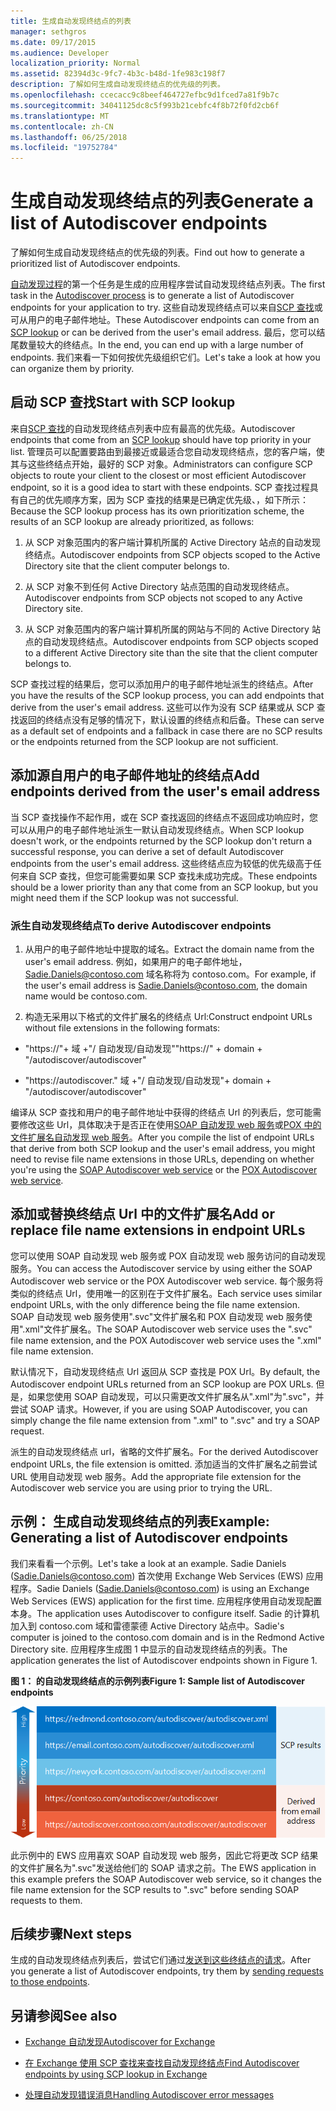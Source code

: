 ```yaml
---
title: 生成自动发现终结点的列表
manager: sethgros
ms.date: 09/17/2015
ms.audience: Developer
localization_priority: Normal
ms.assetid: 82394d3c-9fc7-4b3c-b48d-1fe983c198f7
description: 了解如何生成自动发现终结点的优先级的列表。
ms.openlocfilehash: ccecacc9c8beef464727efbc9d1fced7a81f9b7c
ms.sourcegitcommit: 34041125dc8c5f993b21cebfc4f8b72f0fd2cb6f
ms.translationtype: MT
ms.contentlocale: zh-CN
ms.lasthandoff: 06/25/2018
ms.locfileid: "19752784"
---
```

# <a name="generate-a-list-of-autodiscover-endpoints"></a><span data-ttu-id="67455-103">生成自动发现终结点的列表</span><span class="sxs-lookup"><span data-stu-id="67455-103">Generate a list of Autodiscover endpoints</span></span>

<span data-ttu-id="67455-104">了解如何生成自动发现终结点的优先级的列表。</span><span class="sxs-lookup"><span data-stu-id="67455-104">Find out how to generate a prioritized list of Autodiscover endpoints.</span></span>
  
<span data-ttu-id="67455-105">[自动发现过程](autodiscover-for-exchange.md)的第一个任务是生成的应用程序尝试自动发现终结点列表。</span><span class="sxs-lookup"><span data-stu-id="67455-105">The first task in the [Autodiscover process](autodiscover-for-exchange.md) is to generate a list of Autodiscover endpoints for your application to try.</span></span> <span data-ttu-id="67455-106">这些自动发现终结点可以来自[SCP 查找](how-to-find-autodiscover-endpoints-by-using-scp-lookup-in-exchange.md)或可从用户的电子邮件地址。</span><span class="sxs-lookup"><span data-stu-id="67455-106">These Autodiscover endpoints can come from an [SCP lookup](how-to-find-autodiscover-endpoints-by-using-scp-lookup-in-exchange.md) or can be derived from the user's email address.</span></span> <span data-ttu-id="67455-107">最后，您可以结尾数量较大的终结点。</span><span class="sxs-lookup"><span data-stu-id="67455-107">In the end, you can end up with a large number of endpoints.</span></span> <span data-ttu-id="67455-108">我们来看一下如何按优先级组织它们。</span><span class="sxs-lookup"><span data-stu-id="67455-108">Let's take a look at how you can organize them by priority.</span></span> 
  
## <a name="start-with-scp-lookup"></a><span data-ttu-id="67455-109">启动 SCP 查找</span><span class="sxs-lookup"><span data-stu-id="67455-109">Start with SCP lookup</span></span>
<span data-ttu-id="67455-110"><a name="bk_StartWithScp"> </a></span><span class="sxs-lookup"><span data-stu-id="67455-110"></span></span>

<span data-ttu-id="67455-111">来自[SCP 查找](how-to-find-autodiscover-endpoints-by-using-scp-lookup-in-exchange.md)的自动发现终结点列表中应有最高的优先级。</span><span class="sxs-lookup"><span data-stu-id="67455-111">Autodiscover endpoints that come from an [SCP lookup](how-to-find-autodiscover-endpoints-by-using-scp-lookup-in-exchange.md) should have top priority in your list.</span></span> <span data-ttu-id="67455-112">管理员可以配置要路由到最接近或最适合您自动发现终结点，您的客户端，使其与这些终结点开始，最好的 SCP 对象。</span><span class="sxs-lookup"><span data-stu-id="67455-112">Administrators can configure SCP objects to route your client to the closest or most efficient Autodiscover endpoint, so it is a good idea to start with these endpoints.</span></span> <span data-ttu-id="67455-113">SCP 查找过程具有自己的优先顺序方案，因为 SCP 查找的结果是已确定优先级、，如下所示：</span><span class="sxs-lookup"><span data-stu-id="67455-113">Because the SCP lookup process has its own prioritization scheme, the results of an SCP lookup are already prioritized, as follows:</span></span> 
  
1. <span data-ttu-id="67455-114">从 SCP 对象范围内的客户端计算机所属的 Active Directory 站点的自动发现终结点。</span><span class="sxs-lookup"><span data-stu-id="67455-114">Autodiscover endpoints from SCP objects scoped to the Active Directory site that the client computer belongs to.</span></span>
    
2. <span data-ttu-id="67455-115">从 SCP 对象不到任何 Active Directory 站点范围的自动发现终结点。</span><span class="sxs-lookup"><span data-stu-id="67455-115">Autodiscover endpoints from SCP objects not scoped to any Active Directory site.</span></span>
    
3. <span data-ttu-id="67455-116">从 SCP 对象范围内的客户端计算机所属的网站与不同的 Active Directory 站点的自动发现终结点。</span><span class="sxs-lookup"><span data-stu-id="67455-116">Autodiscover endpoints from SCP objects scoped to a different Active Directory site than the site that the client computer belongs to.</span></span>
    
<span data-ttu-id="67455-117">SCP 查找过程的结果后，您可以添加用户的电子邮件地址派生的终结点。</span><span class="sxs-lookup"><span data-stu-id="67455-117">After you have the results of the SCP lookup process, you can add endpoints that derive from the user's email address.</span></span> <span data-ttu-id="67455-118">这些可以作为没有 SCP 结果或从 SCP 查找返回的终结点没有足够的情况下，默认设置的终结点和后备。</span><span class="sxs-lookup"><span data-stu-id="67455-118">These can serve as a default set of endpoints and a fallback in case there are no SCP results or the endpoints returned from the SCP lookup are not sufficient.</span></span>
  
## <a name="add-endpoints-derived-from-the-users-email-address"></a><span data-ttu-id="67455-119">添加源自用户的电子邮件地址的终结点</span><span class="sxs-lookup"><span data-stu-id="67455-119">Add endpoints derived from the user's email address</span></span>
<span data-ttu-id="67455-120"><a name="bk_AddDerivedEndpoints"> </a></span><span class="sxs-lookup"><span data-stu-id="67455-120"></span></span>

<span data-ttu-id="67455-121">当 SCP 查找操作不起作用，或在 SCP 查找返回的终结点不返回成功响应时，您可以从用户的电子邮件地址派生一默认自动发现终结点。</span><span class="sxs-lookup"><span data-stu-id="67455-121">When SCP lookup doesn't work, or the endpoints returned by the SCP lookup don't return a successful response, you can derive a set of default Autodiscover endpoints from the user's email address.</span></span> <span data-ttu-id="67455-122">这些终结点应为较低的优先级高于任何来自 SCP 查找，但您可能需要如果 SCP 查找未成功完成。</span><span class="sxs-lookup"><span data-stu-id="67455-122">These endpoints should be a lower priority than any that come from an SCP lookup, but you might need them if the SCP lookup was not successful.</span></span>
  
### <a name="to-derive-autodiscover-endpoints"></a><span data-ttu-id="67455-123">派生自动发现终结点</span><span class="sxs-lookup"><span data-stu-id="67455-123">To derive Autodiscover endpoints</span></span>

1. <span data-ttu-id="67455-124">从用户的电子邮件地址中提取的域名。</span><span class="sxs-lookup"><span data-stu-id="67455-124">Extract the domain name from the user's email address.</span></span> <span data-ttu-id="67455-125">例如，如果用户的电子邮件地址，Sadie.Daniels@contoso.com 域名称将为 contoso.com。</span><span class="sxs-lookup"><span data-stu-id="67455-125">For example, if the user's email address is Sadie.Daniels@contoso.com, the domain name would be contoso.com.</span></span>
    
2. <span data-ttu-id="67455-126">构造无采用以下格式的文件扩展名的终结点 Url:</span><span class="sxs-lookup"><span data-stu-id="67455-126">Construct endpoint URLs without file extensions in the following formats:</span></span>
    
  - <span data-ttu-id="67455-127">"https://"+ 域 +"/ 自动发现/自动发现"</span><span class="sxs-lookup"><span data-stu-id="67455-127">"https://" + domain + "/autodiscover/autodiscover"</span></span>
    
  - <span data-ttu-id="67455-128">"https://autodiscover."</span><span class="sxs-lookup"><span data-stu-id="67455-128"></span></span> <span data-ttu-id="67455-129">域 +"/ 自动发现/自动发现"</span><span class="sxs-lookup"><span data-stu-id="67455-129">+ domain + "/autodiscover/autodiscover"</span></span>
    
<span data-ttu-id="67455-130">编译从 SCP 查找和用户的电子邮件地址中获得的终结点 Url 的列表后，您可能需要修改这些 Url，具体取决于是否正在使用[SOAP 自动发现 web 服务](http://msdn.microsoft.com/library/61c21ea9-7fea-4f56-8ada-bf80e1e6b074%28Office.15%29.aspx)或[POX 中的文件扩展名自动发现 web 服务](http://msdn.microsoft.com/library/877152f0-f4b1-4f63-b2ce-924f4bdf2d20%28Office.15%29.aspx)。</span><span class="sxs-lookup"><span data-stu-id="67455-130">After you compile the list of endpoint URLs that derive from both SCP lookup and the user's email address, you might need to revise file name extensions in those URLs, depending on whether you're using the [SOAP Autodiscover web service](http://msdn.microsoft.com/library/61c21ea9-7fea-4f56-8ada-bf80e1e6b074%28Office.15%29.aspx) or the [POX Autodiscover web service](http://msdn.microsoft.com/library/877152f0-f4b1-4f63-b2ce-924f4bdf2d20%28Office.15%29.aspx).</span></span>
  
## <a name="add-or-replace-file-name-extensions-in-endpoint-urls"></a><span data-ttu-id="67455-131">添加或替换终结点 Url 中的文件扩展名</span><span class="sxs-lookup"><span data-stu-id="67455-131">Add or replace file name extensions in endpoint URLs</span></span>
<span data-ttu-id="67455-132"><a name="bk_FileExtensions"> </a></span><span class="sxs-lookup"><span data-stu-id="67455-132"></span></span>

<span data-ttu-id="67455-133">您可以使用 SOAP 自动发现 web 服务或 POX 自动发现 web 服务访问的自动发现服务。</span><span class="sxs-lookup"><span data-stu-id="67455-133">You can access the Autodiscover service by using either the SOAP Autodiscover web service or the POX Autodiscover web service.</span></span> <span data-ttu-id="67455-134">每个服务将类似的终结点 Url，使用唯一的区别在于文件扩展名。</span><span class="sxs-lookup"><span data-stu-id="67455-134">Each service uses similar endpoint URLs, with the only difference being the file name extension.</span></span> <span data-ttu-id="67455-135">SOAP 自动发现 web 服务使用".svc"文件扩展名和 POX 自动发现 web 服务使用".xml"文件扩展名。</span><span class="sxs-lookup"><span data-stu-id="67455-135">The SOAP Autodiscover web service uses the ".svc" file name extension, and the POX Autodiscover web service uses the ".xml" file name extension.</span></span>
  
<span data-ttu-id="67455-136">默认情况下，自动发现终结点 Url 返回从 SCP 查找是 POX Url。</span><span class="sxs-lookup"><span data-stu-id="67455-136">By default, the Autodiscover endpoint URLs returned from an SCP lookup are POX URLs.</span></span> <span data-ttu-id="67455-137">但是，如果您使用 SOAP 自动发现，可以只需更改文件扩展名从".xml"为".svc"，并尝试 SOAP 请求。</span><span class="sxs-lookup"><span data-stu-id="67455-137">However, if you are using SOAP Autodiscover, you can simply change the file name extension from ".xml" to ".svc" and try a SOAP request.</span></span>
  
<span data-ttu-id="67455-138">派生的自动发现终结点 url，省略的文件扩展名。</span><span class="sxs-lookup"><span data-stu-id="67455-138">For the derived Autodiscover endpoint URLs, the file extension is omitted.</span></span> <span data-ttu-id="67455-139">添加适当的文件扩展名之前尝试 URL 使用自动发现 web 服务。</span><span class="sxs-lookup"><span data-stu-id="67455-139">Add the appropriate file extension for the Autodiscover web service you are using prior to trying the URL.</span></span>
  
## <a name="example-generating-a-list-of-autodiscover-endpoints"></a><span data-ttu-id="67455-140">示例： 生成自动发现终结点的列表</span><span class="sxs-lookup"><span data-stu-id="67455-140">Example: Generating a list of Autodiscover endpoints</span></span>
<span data-ttu-id="67455-141"><a name="bk_Example"> </a></span><span class="sxs-lookup"><span data-stu-id="67455-141"></span></span>

<span data-ttu-id="67455-142">我们来看看一个示例。</span><span class="sxs-lookup"><span data-stu-id="67455-142">Let's take a look at an example.</span></span> <span data-ttu-id="67455-143">Sadie Daniels (Sadie.Daniels@contoso.com) 首次使用 Exchange Web Services (EWS) 应用程序。</span><span class="sxs-lookup"><span data-stu-id="67455-143">Sadie Daniels (Sadie.Daniels@contoso.com) is using an Exchange Web Services (EWS) application for the first time.</span></span> <span data-ttu-id="67455-144">应用程序使用自动发现配置本身。</span><span class="sxs-lookup"><span data-stu-id="67455-144">The application uses Autodiscover to configure itself.</span></span> <span data-ttu-id="67455-145">Sadie 的计算机加入到 contoso.com 域和雷德蒙德 Active Directory 站点中。</span><span class="sxs-lookup"><span data-stu-id="67455-145">Sadie's computer is joined to the contoso.com domain and is in the Redmond Active Directory site.</span></span> <span data-ttu-id="67455-146">应用程序生成图 1 中显示的自动发现终结点的列表。</span><span class="sxs-lookup"><span data-stu-id="67455-146">The application generates the list of Autodiscover endpoints shown in Figure 1.</span></span>
  
<span data-ttu-id="67455-147">**图 1： 的自动发现终结点的示例列表**</span><span class="sxs-lookup"><span data-stu-id="67455-147">**Figure 1: Sample list of Autodiscover endpoints**</span></span>

![自动发现终结点的示例列表，显示从 SCP 查找获得的终结点，具有比派生终结点更高的优先级。](media/Ex15_Autodiscover_GenerateList_Example.png)
  
<span data-ttu-id="67455-149">此示例中的 EWS 应用喜欢 SOAP 自动发现 web 服务，因此它将更改 SCP 结果的文件扩展名为".svc"发送给他们的 SOAP 请求之前。</span><span class="sxs-lookup"><span data-stu-id="67455-149">The EWS application in this example prefers the SOAP Autodiscover web service, so it changes the file name extension for the SCP results to ".svc" before sending SOAP requests to them.</span></span>
  
## <a name="next-steps"></a><span data-ttu-id="67455-150">后续步骤</span><span class="sxs-lookup"><span data-stu-id="67455-150">Next steps</span></span>
<span data-ttu-id="67455-151"><a name="bk_NextSteps"> </a></span><span class="sxs-lookup"><span data-stu-id="67455-151"></span></span>

<span data-ttu-id="67455-152">生成的自动发现终结点列表后，尝试它们通过[发送到这些终结点的请求](how-to-get-user-settings-from-exchange-by-using-autodiscover.md)。</span><span class="sxs-lookup"><span data-stu-id="67455-152">After you generate a list of Autodiscover endpoints, try them by [sending requests to those endpoints](how-to-get-user-settings-from-exchange-by-using-autodiscover.md).</span></span>
  
## <a name="see-also"></a><span data-ttu-id="67455-153">另请参阅</span><span class="sxs-lookup"><span data-stu-id="67455-153">See also</span></span>


- [<span data-ttu-id="67455-154">Exchange 自动发现</span><span class="sxs-lookup"><span data-stu-id="67455-154">Autodiscover for Exchange</span></span>](autodiscover-for-exchange.md)
    
- [<span data-ttu-id="67455-155">在 Exchange 使用 SCP 查找来查找自动发现终结点</span><span class="sxs-lookup"><span data-stu-id="67455-155">Find Autodiscover endpoints by using SCP lookup in Exchange</span></span>](how-to-find-autodiscover-endpoints-by-using-scp-lookup-in-exchange.md)
    
- [<span data-ttu-id="67455-156">处理自动发现错误消息</span><span class="sxs-lookup"><span data-stu-id="67455-156">Handling Autodiscover error messages</span></span>](handling-autodiscover-error-messages.md)
    

